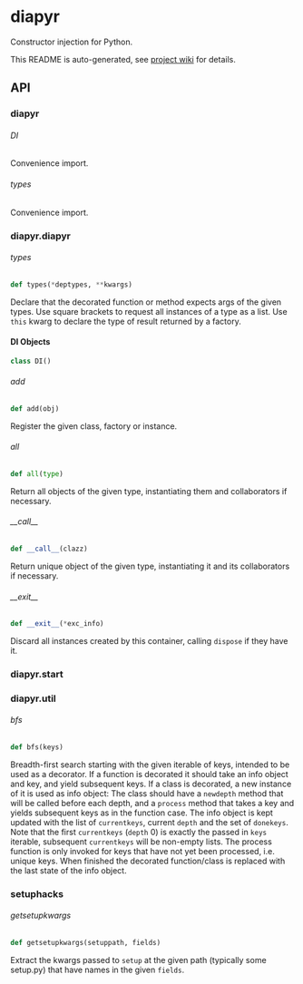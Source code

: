 # diapyr
Constructor injection for Python.

This README is auto-generated, see [project wiki](https://wikiwheel.net/s/foyono/w/diapyr) for details.

## API

<a id="diapyr"></a>

### diapyr

<a id="diapyr.DI"></a>

###### DI

Convenience import.

<a id="diapyr.types"></a>

###### types

Convenience import.

<a id="diapyr.diapyr"></a>

### diapyr.diapyr

<a id="diapyr.diapyr.types"></a>

###### types

```python
def types(*deptypes, **kwargs)
```

Declare that the decorated function or method expects args of the given types. Use square brackets to request all instances of a type as a list. Use `this` kwarg to declare the type of result returned by a factory.

<a id="diapyr.diapyr.DI"></a>

#### DI Objects

```python
class DI()
```

<a id="diapyr.diapyr.DI.add"></a>

###### add

```python
def add(obj)
```

Register the given class, factory or instance.

<a id="diapyr.diapyr.DI.all"></a>

###### all

```python
def all(type)
```

Return all objects of the given type, instantiating them and collaborators if necessary.

<a id="diapyr.diapyr.DI.__call__"></a>

###### \_\_call\_\_

```python
def __call__(clazz)
```

Return unique object of the given type, instantiating it and its collaborators if necessary.

<a id="diapyr.diapyr.DI.__exit__"></a>

###### \_\_exit\_\_

```python
def __exit__(*exc_info)
```

Discard all instances created by this container, calling `dispose` if they have it.

<a id="diapyr.start"></a>

### diapyr.start

<a id="diapyr.util"></a>

### diapyr.util

<a id="diapyr.util.bfs"></a>

###### bfs

```python
def bfs(keys)
```

Breadth-first search starting with the given iterable of keys, intended to be used as a decorator.
If a function is decorated it should take an info object and key, and yield subsequent keys.
If a class is decorated, a new instance of it is used as info object:
The class should have a `newdepth` method that will be called before each depth, and a `process` method that takes a key and yields subsequent keys as in the function case.
The info object is kept updated with the list of `currentkeys`, current `depth` and the set of `donekeys`.
Note that the first `currentkeys` (`depth` 0) is exactly the passed in `keys` iterable, subsequent `currentkeys` will be non-empty lists.
The process function is only invoked for keys that have not yet been processed, i.e. unique keys.
When finished the decorated function/class is replaced with the last state of the info object.

<a id="setuphacks"></a>

### setuphacks

<a id="setuphacks.getsetupkwargs"></a>

###### getsetupkwargs

```python
def getsetupkwargs(setuppath, fields)
```

Extract the kwargs passed to `setup` at the given path (typically some setup.py) that have names in the given `fields`.

